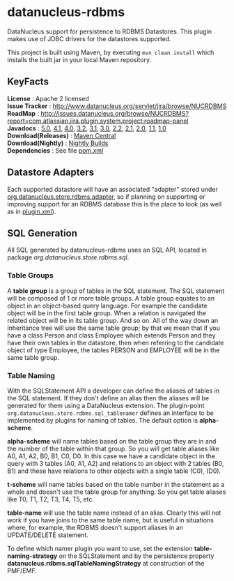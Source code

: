 # datanucleus-rdbms

DataNucleus support for persistence to RDBMS Datastores. This plugin makes use of JDBC drivers for the datastores supported. 

This project is built using Maven, by executing `mvn clean install` which installs the built jar in your local Maven repository.


## KeyFacts

__License__ : Apache 2 licensed  
__Issue Tracker__ : http://www.datanucleus.org/servlet/jira/browse/NUCRDBMS  
__RoadMap__ : http://issues.datanucleus.org/browse/NUCRDBMS?report=com.atlassian.jira.plugin.system.project:roadmap-panel  
__Javadocs__ : [5.0](http://www.datanucleus.org/javadocs/store.rdbms/5.0/), [4.1](http://www.datanucleus.org/javadocs/store.rdbms/4.1/), [4.0](http://www.datanucleus.org/javadocs/store.rdbms/4.0/), [3.2](http://www.datanucleus.org/javadocs/store.rdbms/3.2/), [3.1](http://www.datanucleus.org/javadocs/store.rdbms/3.1/), [3.0](http://www.datanucleus.org/javadocs/store.rdbms/3.0/), [2.2](http://www.datanucleus.org/javadocs/store.rdbms/2.2/), [2.1](http://www.datanucleus.org/javadocs/store.rdbms/2.1/), [2.0](http://www.datanucleus.org/javadocs/store.rdbms/2.0/), [1.1](http://www.datanucleus.org/javadocs/store.rdbms/1.1/), [1.0](http://www.datanucleus.org/javadocs/store.rdbms/1.0/)  
__Download(Releases)__ : [Maven Central](http://central.maven.org/maven2/org/datanucleus/datanucleus-rdbms)  
__Download(Nightly)__ : [Nightly Builds](http://www.datanucleus.org/downloads/maven2-nightly/org/datanucleus/datanucleus-rdbms)  
__Dependencies__ : See file [pom.xml](pom.xml)  


## Datastore Adapters

Each supported datastore will have an associated "adapter" stored under 
[org.datanucleus.store.rdbms.adapter](https://github.com/datanucleus/datanucleus-rdbms/tree/master/src/main/java/org/datanucleus/store/rdbms/adapter), 
so if planning on supporting or improving support for an RDBMS database this is the place to look (as well as in 
[plugin.xml](https://github.com/datanucleus/datanucleus-rdbms/blob/master/src/main/resources/plugin.xml)).


## SQL Generation

All SQL generated by datanucleus-rdbms uses an SQL API, located in package _org.datanucleus.store.rdbms.sql_.

### Table Groups

A __table group__ is a group of tables in the SQL statement. The SQL statement will be composed of 1 or more table groups.
A table group equates to an object in an object-based query language.
For example the candidate object will be in the first table group. When a relation is navigated the related object will be in its table group. 
And so on. All of the way down an inheritance tree will use the same table group; by that we mean that if you have a class Person and 
class Employee which extends Person and they have their own tables in the datastore, then when referring to the candidate object of type Employee, 
the tables PERSON and EMPLOYEE will be in the same table group.


### Table Naming

With the SQLStatement API a developer can define the aliases of tables in the SQL statement. If they don't define an alias then the aliases will 
be generated for them using a DataNucleus extension. The plugin-point `org.datanucleus.store.rdbms.sql_tablenamer` defines an interface
to be implemented by plugins for naming of tables. The default option is __alpha-scheme__.

__alpha-scheme__ will name tables based on the table group they are in and the number of the table within that group. So you will get table 
aliases like A0, A1, A2, B0, B1, C0, D0. In this case we have a candidate object in the query with 3 tables (A0, A1, A2) and relations to 
an object with 2 tables (B0, B1) and these have relations to other objects with a single table (C0), (D0).

__t-scheme__ will name tables based on the table number in the statement as a whole and doesn't use the table group for anything. So you get 
table aliases like T0, T1, T2, T3, T4, T5, etc.

__table-name__ will use the table name instead of an alias. Clearly this will not work if you have joins to the same table name, but is useful
in situations where, for example, the RDBMS doesn't support aliases in an UPDATE/DELETE statement.


To define which namer plugin you want to use, set the extension __table-naming-strategy__ on the SQLStatement and by the persistence
property __datanucleus.rdbms.sqlTableNamingStrategy__ at construction of the PMF/EMF.

